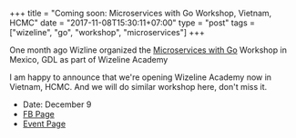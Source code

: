+++
title = "Coming soon: Microservices with Go Workshop, Vietnam, HCMC"
date = "2017-11-08T15:30:11+07:00"
type = "post"
tags = ["wizeline", "go", "workshop", "microservices"]
+++

One month ago Wizline organized the [Microservices with Go](/wizeline-academy-microservices-with-go/) Workshop in Mexico, GDL as part of Wizeline Academy

I am happy to announce that we're opening Wizeline Academy now in Vietnam, HCMC. And we will do similar workshop here, don't miss it.

 - Date: December 9
 - [FB Page](https://www.facebook.com/events/1205490759594770/)
 - [Event Page](https://academy.wizeline.com/microservices-with-go/)